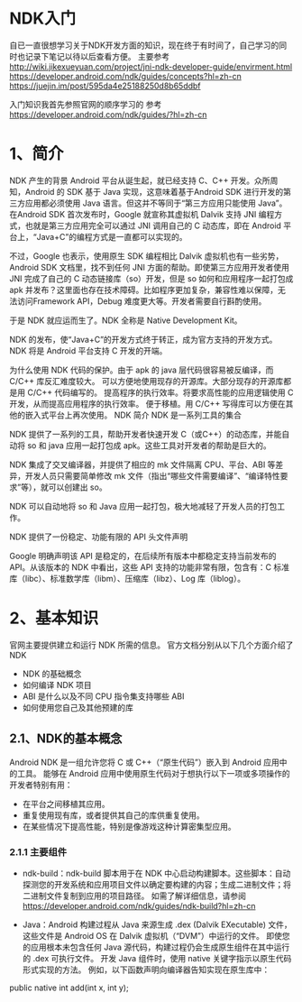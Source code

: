 
NDK入门
========
自已一直很想学习关于NDK开发方面的知识，现在终于有时间了，自己学习的同时也记录下笔记以待以后查看方便。
主要参考<http://wiki.jikexueyuan.com/project/jni-ndk-developer-guide/envirment.html>
<https://developer.android.com/ndk/guides/concepts?hl=zh-cn>
<https://juejin.im/post/595da4e25188250d8b65ddbf>

入门知识我首先参照官网的顺序学习的 参考<https://developer.android.com/ndk/guides/?hl=zh-cn>
# 1、简介
NDK 产生的背景
Android 平台从诞生起，就已经支持 C、C++ 开发。众所周知，Android 的 SDK 基于 Java 实现，这意味着基于Android SDK 进行开发的第三方应用都必须使用 Java 语言。但这并不等同于“第三方应用只能使用 Java”。在Android SDK 首次发布时，Google 就宣称其虚拟机 Dalvik 支持 JNI 编程方式，也就是第三方应用完全可以通过 JNI 调用自己的 C 动态库，即在 Android 平台上，“Java+C”的编程方式是一直都可以实现的。

不过，Google 也表示，使用原生 SDK 编程相比 Dalvik 虚拟机也有一些劣势，Android SDK 文档里，找不到任何 JNI 方面的帮助。即使第三方应用开发者使用 JNI 完成了自己的 C 动态链接库（so）开发，但是 so 如何和应用程序一起打包成 apk 并发布？这里面也存在技术障碍。比如程序更加复杂，兼容性难以保障，无法访问Framework API，Debug 难度更大等。开发者需要自行斟酌使用。

于是 NDK 就应运而生了。NDK 全称是 Native Development Kit。

NDK 的发布，使“Java+C”的开发方式终于转正，成为官方支持的开发方式。NDK 将是 Android 平台支持 C 开发的开端。

为什么使用 NDK
  代码的保护。由于 apk 的 java 层代码很容易被反编译，而 C/C++ 库反汇难度较大。
  可以方便地使用现存的开源库。大部分现存的开源库都是用 C/C++ 代码编写的。
  提高程序的执行效率。将要求高性能的应用逻辑使用 C 开发，从而提高应用程序的执行效率。
  便于移植。用 C/C++ 写得库可以方便在其他的嵌入式平台上再次使用。
NDK 简介
NDK 是一系列工具的集合

NDK 提供了一系列的工具，帮助开发者快速开发 C（或C++）的动态库，并能自动将 so 和 java 应用一起打包成 apk。这些工具对开发者的帮助是巨大的。

NDK 集成了交叉编译器，并提供了相应的 mk 文件隔离 CPU、平台、ABI 等差异，开发人员只需要简单修改 mk 文件（指出“哪些文件需要编译”、“编译特性要求”等），就可以创建出 so。

NDK 可以自动地将 so 和 Java 应用一起打包，极大地减轻了开发人员的打包工作。

NDK 提供了一份稳定、功能有限的 API 头文件声明

Google 明确声明该 API 是稳定的，在后续所有版本中都稳定支持当前发布的 API。从该版本的 NDK 中看出，这些 API 支持的功能非常有限，包含有：C 标准库（libc）、标准数学库（libm）、压缩库（libz）、Log 库（liblog）。

# 2、基本知识
官网主要提供建立和运行 NDK 所需的信息。
官方文档分别从以下几个方面介绍了 NDK

 - NDK 的基础概念
 - 如何编译 NDK 项目
 - ABI 是什么以及不同 CPU 指令集支持哪些 ABI
 - 如何使用您自己及其他预建的库
 
 ## 2.1、NDK的基本概念
  Android NDK 是一组允许您将 C 或 C++（“原生代码”）嵌入到 Android 应用中的工具。 能够在 Android 应用中使用原生代码对于想执行以下一项或多项操作的开发者特别有用：

  - 在平台之间移植其应用。
  - 重复使用现有库，或者提供其自己的库供重复使用。
  - 在某些情况下提高性能，特别是像游戏这种计算密集型应用。
  
 ### 2.1.1 主要组件
  - ndk-build：ndk-build 脚本用于在 NDK 中心启动构建脚本。这些脚本：自动探测您的开发系统和应用项目文件以确定要构建的内容；生成二进制文件；将二进制文件复制到应用的项目路径。
  如需了解详细信息，请参阅 <https://developer.android.com/ndk/guides/ndk-build?hl=zh-cn>
  
  - Java：Android 构建过程从 Java 来源生成 .dex (Dalvik EXecutable) 文件，这些文件是 Android OS 在 Dalvik 虚拟机（“DVM”）中运行的文件。 即使您的应用根本未包含任何 Java 源代码，构建过程仍会生成原生组件在其中运行的 .dex 可执行文件。
开发 Java 组件时，使用 native 关键字指示以原生代码形式实现的方法。 例如，以下函数声明向编译器告知实现在原生库中：

public native int add(int  x, int  y);
